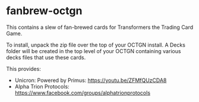 # fanbrew-octgn

This contains a slew of fan-brewed cards for Transformers the Trading Card Game.

To install, unpack the zip file over the top of your OCTGN install. A Decks folder will be created in the top level of your OCTGN containing various decks files that use these cards. 

This provides:

* Unicron: Powered by Primus: https://youtu.be/ZFMfQUzCDA8
* Alpha Trion Protocols: https://www.facebook.com/groups/alphatrionprotocols
